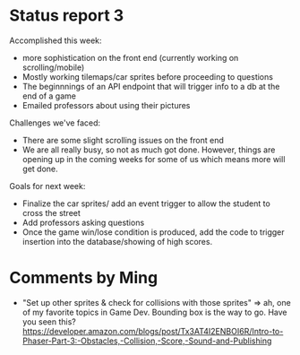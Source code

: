 # Status report 3
Accomplished this week:
- more sophistication on the front end (currently working on scrolling/mobile)
- Mostly working tilemaps/car sprites before proceeding to questions 
- The beginnnings of an API endpoint that will trigger info to a db at the end of a game
- Emailed professors about using their pictures

Challenges we've faced:
- There are some slight scrolling issues on the front end
- We are all really busy, so not as much got done. However, things are opening up in the coming weeks for some of us which means more will get done. 

Goals for next week:
- Finalize the car sprites/ add an event trigger to allow the student to cross the street
- Add professors asking questions
- Once the game win/lose condition is produced, add the code to trigger insertion into the database/showing of high scores.

# Comments by Ming
* "Set up other sprites & check for collisions with those sprites" => ah, one of my favorite topics in Game Dev.  Bounding box is the way to go.  Have you seen this? https://developer.amazon.com/blogs/post/Tx3AT4I2ENBOI6R/Intro-to-Phaser-Part-3:-Obstacles,-Collision,-Score,-Sound-and-Publishing
